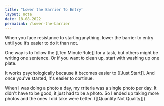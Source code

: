 ```yaml
---
title: "Lower the Barrier To Entry"
layout: note
date: 18-08-2022
permalink: /lower-the-barrier
---
```


When you face resistance to starting anything, lower the barrier to entry until you it’s easier to do it than not.

One way is to follow the [[Ten Minute Rule]] for a task, but others might be writing one sentence. Or if you want to clean up, start with washing up one plate.

It works psychologically because it becomes easier to [[Just Start]]. And once you've started, it's easier to continue.

When I was doing a photo a day, my criteria was a single photo per day. It didn't have to be good, it just had to be a photo. So I ended up taking more photos and the ones I did take were better. ([[Quantity Not Quality]])

